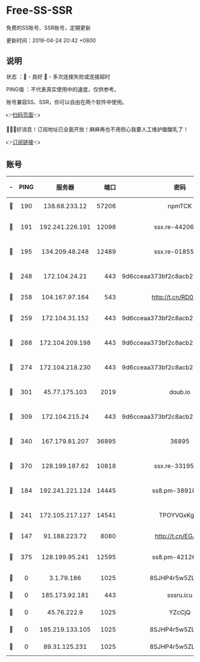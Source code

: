 # Free-SS-SSR

免费的SS账号、SSR账号，定期更新

更新时间：2019-04-24 20:42 +0800

## 说明

状态     ：🙂 - 良好 🙁 - 多次连接失败或连接超时

PING值   ：不代表真实使用中的速度，仅供参考。

账号兼容SS、SSR，你可以自由在两个软件中使用。

👉[扫码页面](https://liesauer.github.io/Free-SS-SSR/)👈

🎉🎉🎉好消息！订阅地址已全面开放！麻麻再也不用担心我要人工维护酸酸乳了！

👉[订阅链接](https://www.liesauer.net/yogurt/subscribe?ACCESS_TOKEN=DAYxR3mMaZAsaqUb)👈

## 账号

|-|PING|服务器|端口|密码|加密方式|区域|
|:----:|:----:|:-----:|-----:|:----:|:----:|:----:|
|🙂|190|138.68.233.12|57206|npmTCK|rc4-md5|US|
|🙂|191|192.241.226.191|12098|ssx.re-44206832|aes-256-cfb|US|
|🙂|195|134.209.48.248|12489|ssx.re-01855280|aes-256-cfb|US|
|🙂|248|172.104.24.21|443|9d6cceaa373bf2c8acb22e60b6a58be6|aes-256-cfb|US|
|🙂|258|104.167.97.164|543|http://t.cn/RD0D7sx|rc4-md5|CA|
|🙂|259|172.104.31.152|443|9d6cceaa373bf2c8acb22e60b6a58be6|aes-256-cfb|US|
|🙂|268|172.104.209.198|443|9d6cceaa373bf2c8acb22e60b6a58be6|aes-256-cfb|US|
|🙂|274|172.104.218.230|443|9d6cceaa373bf2c8acb22e60b6a58be6|aes-256-cfb|US|
|🙂|301|45.77.175.103|2019|doub.io|aes-128-ctr|SG|
|🙂|309|172.104.215.24|443|9d6cceaa373bf2c8acb22e60b6a58be6|aes-256-cfb|US|
|🙂|340|167.179.81.207|36895|36895|aes-256-cfb|JP|
|🙂|370|128.199.187.62|10818|ssx.re-33195748|aes-256-cfb|SG|
|🙂|184|192.241.221.124|14445|ss8.pm-38918413|aes-256-cfb|US|
|🙂|241|172.105.217.127|14541|TPOYVGxKglpi|aes-256-cfb|JP|
|🙁|147|91.188.223.72|8080|http://t.cn/EGJIyrl|rc4-md5|RU|
|🙁|375|128.199.95.241|12595|ss8.pm-42126640|aes-256-cfb|SG|
|🙁|0|3.1.79.186|1025|8SJHP4r5w5ZLCxpB|rc4-md5|SG|
|🙁|0|185.173.92.181|443|sssru.icu|rc4-md5|RU|
|🙁|0|45.76.222.9|1025|YZcCjQ|rc4-md5|JP|
|🙁|0|185.219.133.105|1025|8SJHP4r5w5ZLCxpB|rc4-md5|TR|
|🙁|0|89.31.125.231|1025|8SJHP4r5w5ZLCxpB|rc4-md5|JP|

